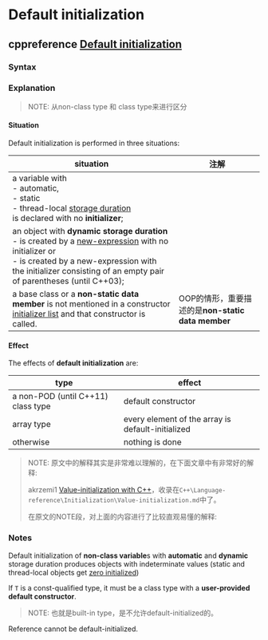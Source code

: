 # Default initialization



## cppreference [Default initialization](https://en.cppreference.com/w/cpp/language/default_initialization)



### Syntax



### Explanation

> NOTE: 从non-class type 和 class type来进行区分

#### Situation

Default initialization is performed in three situations:

| situation                                                    | 注解                                              |
| ------------------------------------------------------------ | ------------------------------------------------- |
| a variable with <br>- automatic, <br>- static <br/>- thread-local [storage duration](https://en.cppreference.com/w/cpp/language/storage_duration) <br>is declared with no **initializer**; |                                                   |
| an object with **dynamic storage duration** <br>- is created by a [new-expression](https://en.cppreference.com/w/cpp/language/new) with no initializer or<br>- is created by a new-expression with the initializer consisting of an empty pair of parentheses (until C++03); |                                                   |
| a base class or a **non-static data member** is not mentioned in a constructor [initializer list](https://en.cppreference.com/w/cpp/language/initializer_list) and that constructor is called. | OOP的情形，重要描述的是**non-static data member** |

#### Effect

The effects of **default initialization** are:

| type                               | effect                                            |
| ---------------------------------- | ------------------------------------------------- |
| a non-POD (until C++11) class type | default constructor                               |
| array type                         | every element of the array is default-initialized |
| otherwise                          | nothing is done                                   |

> NOTE: 原文中的解释其实是非常难以理解的，在下面文章中有非常好的解释:
>
> akrzemi1 [Value-initialization with C++](https://akrzemi1.wordpress.com/2013/09/10/value-initialization-with-c/)，收录在`C++\Language-reference\Initialization\Value-initialization.md`中了。
>
> 在原文的NOTE段，对上面的内容进行了比较直观易懂的解释:

### Notes

Default initialization of **non-class variable**s with **automatic** and **dynamic** storage duration produces objects with indeterminate values (static and thread-local objects get [zero initialized](https://en.cppreference.com/w/cpp/language/zero_initialization))

If `T` is a const-qualified type, it must be a class type with a **user-provided default constructor**.

> NOTE: 也就是built-in type，是不允许default-initialized的。

Reference cannot be default-initialized.